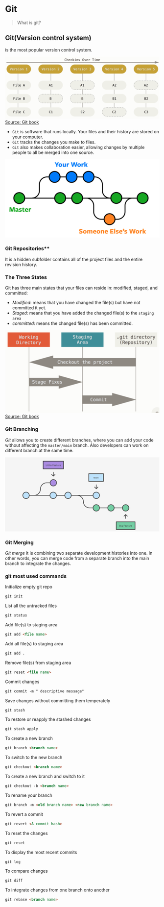 # Git

> What is git?

## Git(Version control system)

is the most popular version control system.

![git over time](../../assets/change-files.png)
[Source: Git book](https://git-scm.com/book/en/v2)

- `Git` is software that runs locally. Your files and their history are stored
  on your computer.
- `Git` tracks the changes you make to files.
- `Git` also makes collaboration easier, allowing changes by multiple people to
  all be merged into one source.

![git](../../assets/git.png)

### Git Repositories\*\*

It is a hidden subfolder contains all of the project files and the entire
revision history.

### The Three States

Git has three main states that your files can reside in: modified, staged, and
committed:

- _Modified_: means that you have changed the file(s) but have not committed it
  yet.
- _Staged_: means that you have added the changed file(s) to the `staging area`
- _committed_: means the changed file(s) has been committed.

![git states](../../assets/git-states.png)
[Source: Git book](https://git-scm.com/book/en/v2)

### Git Branching

_Git_ allows you to create different branches, where you can add your code
without affecting the `master/main` branch. Also developers can work on
different branch at the same time.

![git branches](../../assets/branches.png)

### Git Merging

_Git merge_ it is combining two separate development histories into one. In
other words, you can merge code from a separate branch into the main branch to
integrate the changes.

### git most used commands

Initialize empty git repo

```Markdown
git init
```

List all the untracked files

```Markdown
git status
```

Add file(s) to staging area

```Markdown
git add <file name>
```

Add all file(s) to staging area

```Markdown
git add .
```

Remove file(s) from staging area

```Markdown
git reset <file name>
```

Commit changes

```Markdown
git commit -m " descriptive message"
```

Save changes without committing them temperately

```Markdown
git stash
```

To restore or reapply the stashed changes

```Markdown
git stash apply
```

To create a new branch

```Markdown
git branch <branch name>
```

To switch to the new branch

```Markdown
git checkout <branch name>
```

To create a new branch and switch to it

```Markdown
git checkout -b <branch name>
```

To rename your branch

```Markdown
git branch -m <old branch name> <new branch name>
```

To revert a commit

```Markdown
git revert <A commit hash>
```

To reset the changes

```Markdown
git reset
```

To display the most recent commits

```Markdown
git log
```

To compare changes

```Markdown
git diff
```

To integrate changes from one branch onto another

```Markdown
git rebase <branch name>
```
